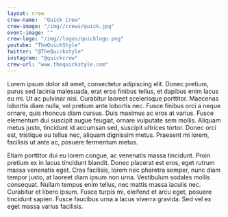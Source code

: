 ```yaml
---
layout: crew
crew-name:  "Quick Crew"
crew-image: "/img//crews/quick.jpg"
event-image: ""
crew-logo: "/img//logos/quicklogo.png"
youtube: "TheQuickStyle"
twitter: "@TheQuickstyle"
instagram: "@quickcrew"
crew-url: "www.thequickstyle.com"
---
```


Lorem ipsum dolor sit amet, consectetur adipiscing elit. Donec pretium, purus sed lacinia malesuada, erat eros finibus tellus, et dapibus enim lacus eu mi. Ut ac pulvinar nisi. Curabitur laoreet scelerisque porttitor. Maecenas lobortis diam nulla, vel pretium ante lobortis nec. Fusce finibus orci a neque ornare, quis rhoncus diam cursus. Duis maximus ac eros at varius. Fusce elementum dui suscipit augue feugiat, ornare vulputate sem mollis. Aliquam metus justo, tincidunt id accumsan sed, suscipit ultrices tortor. Donec orci est, tristique eu tellus nec, aliquam dignissim metus. Praesent mi lorem, facilisis ut ante ac, posuere fermentum metus.

Etiam porttitor dui eu lorem congue, ac venenatis massa tincidunt. Proin pretium ex in lacus tincidunt blandit. Donec placerat est eros, eget rutrum massa venenatis eget. Cras facilisis, lorem nec pharetra semper, nunc diam tempor justo, at laoreet diam ipsum non urna. Vestibulum sodales mollis consequat. Nullam tempus enim tellus, nec mattis massa iaculis nec. Curabitur et libero ipsum. Fusce turpis mi, eleifend et arcu eget, posuere tincidunt sapien. Fusce faucibus urna a lacus viverra gravida. Sed vel ex eget massa varius facilisis.